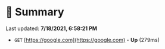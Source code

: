 # 📖 Summary
Last updated: **7/18/2021, 6:58:21 PM**

- `GET` [https://google.com](https://google.com) - **Up** (279ms)
